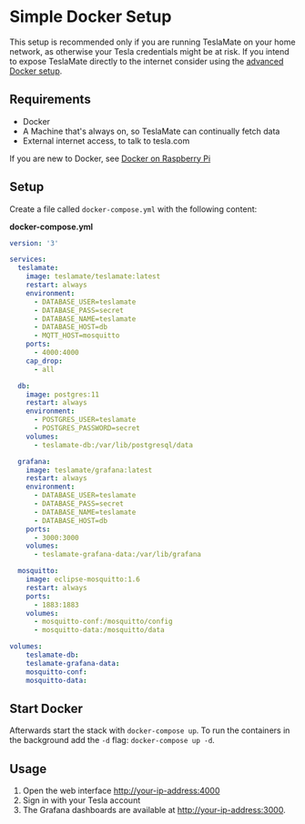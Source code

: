 # Simple Docker Setup

This setup is recommended only if you are running TeslaMate on your home network, as otherwise your Tesla credentials might be at risk. If you intend to expose TeslaMate directly to the internet consider using the [advanced Docker setup](docker_advanced.html).

## Requirements

- Docker
- A Machine that's always on, so TeslaMate can continually fetch data
- External internet access, to talk to tesla.com

If you are new to Docker, see [Docker on Raspberry Pi](https://dev.to/rohansawant/installing-docker-and-docker-compose-on-the-raspberry-pi-in-5-simple-steps-3mgl)

## Setup

Create a file called `docker-compose.yml` with the following content:

**docker-compose.yml**

```YAML
version: '3'

services:
  teslamate:
    image: teslamate/teslamate:latest
    restart: always
    environment:
      - DATABASE_USER=teslamate
      - DATABASE_PASS=secret
      - DATABASE_NAME=teslamate
      - DATABASE_HOST=db
      - MQTT_HOST=mosquitto
    ports:
      - 4000:4000
    cap_drop:
      - all

  db:
    image: postgres:11
    restart: always
    environment:
      - POSTGRES_USER=teslamate
      - POSTGRES_PASSWORD=secret
    volumes:
      - teslamate-db:/var/lib/postgresql/data

  grafana:
    image: teslamate/grafana:latest
    restart: always
    environment:
      - DATABASE_USER=teslamate
      - DATABASE_PASS=secret
      - DATABASE_NAME=teslamate
      - DATABASE_HOST=db
    ports:
      - 3000:3000
    volumes:
      - teslamate-grafana-data:/var/lib/grafana

  mosquitto:
    image: eclipse-mosquitto:1.6
    restart: always
    ports:
      - 1883:1883
    volumes:
      - mosquitto-conf:/mosquitto/config
      - mosquitto-data:/mosquitto/data

volumes:
    teslamate-db:
    teslamate-grafana-data:
    mosquitto-conf:
    mosquitto-data:
```

## Start Docker

Afterwards start the stack with `docker-compose up`. To run the containers in the background add the `-d` flag: `docker-compose up -d`.

## Usage

1. Open the web interface [http://your-ip-address:4000](http://localhost:4000)
2. Sign in with your Tesla account
3. The Grafana dashboards are available at [http://your-ip-address:3000](http://localhost:3000).
